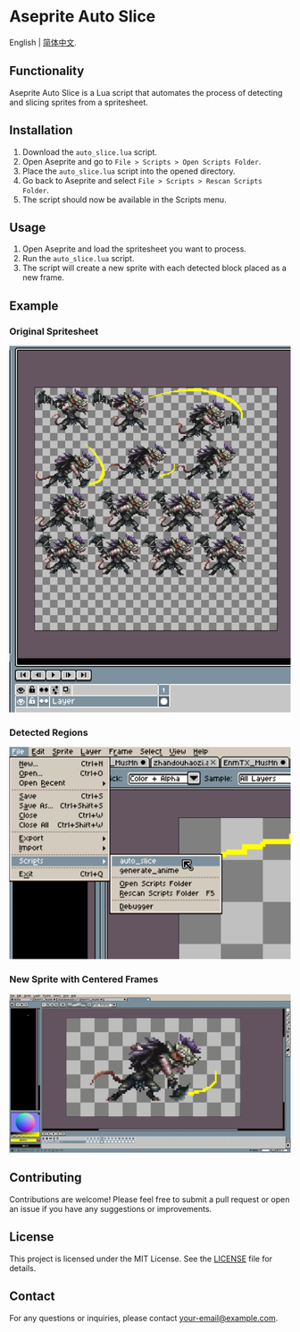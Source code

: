 # Aseprite Auto Slice

English | [简体中文](README_zh.md).

## Functionality

Aseprite Auto Slice is a Lua script that automates the process of detecting and slicing sprites from a spritesheet. 

## Installation

1. Download the `auto_slice.lua` script.
2. Open Aseprite and go to `File > Scripts > Open Scripts Folder`.
3. Place the `auto_slice.lua` script into the opened directory.
4. Go back to Aseprite and select `File > Scripts > Rescan Scripts Folder`.
5. The script should now be available in the Scripts menu.

## Usage

1. Open Aseprite and load the spritesheet you want to process.
2. Run the `auto_slice.lua` script.
3. The script will create a new sprite with each detected block placed as a new frame.

## Example

### Original Spritesheet

![Original Spritesheet](imgs/before.png)

### Detected Regions

![Detected Regions](imgs/click.png)

### New Sprite with Centered Frames

![New Sprite](imgs/after.gif)

## Contributing

Contributions are welcome! Please feel free to submit a pull request or open an issue if you have any suggestions or improvements.

## License

This project is licensed under the MIT License. See the [LICENSE](LICENSE) file for details.

## Contact

For any questions or inquiries, please contact [your-email@example.com](mailto:your-email@example.com).

